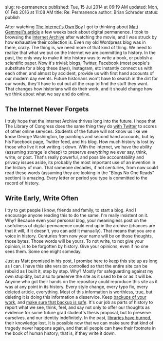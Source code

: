 slug: re-permanence
published: Tue, 15 Jul 2014 at 06:19 AM
updated: Mon, 01 Feb 2016 at 11:08 AM
title: Re: Permanence 
author: Brian Schrader
status: publish

After watching [The Internet's Own Boy][1] I got to thinking about [Matt Gemmell's article][2] a few weeks back about digital permanence. I took to browsing the [Internet Archive][3] after watching the movie, and I was struck by how exhaustive their collection is. Even my old Wordpress blog was in there, crazy. The thing is, we need more of that kind of thing. We need to realize that what we put on the Internet we are committing to history. In the past, the only way to make it into history was to write a book, or publish a scientific paper. Now it's trivial; blogs, Twitter, Facebook (most people's substitute for a blog these days), Instagram, etc instantly connect us with each other, and almost by accident, provide us with first hand accounts of our modern day events. Future historians won't have to search in the dirt for our words, they'll have to cut out all the crap to find the stuff they want. That changes how historians will do their work, and it should change how we think about what we say and do online.

[1]: http://brianschrader.com/archive/the-internet's-own-boy/
[2]: http://mattgemmell.com/permanence/
[3]: https://archive.org/index.php

## The Internet Never Forgets

I truly hope that the Internet Archive thrives long into the future. I hope that The Library of Congress does the same thing they do [with Twitter][4] to scores of other online services. Students of the future will not know us like we know George Washington, by paintings and second hand accounts, but by his Facebook page, Twitter feed, and his blog. How much history is lost by those who live it not writing it down. With the internet, we have the ability (assuming storage is cheap) to preserve _everything_ we ever say, think, write, or post. That's really powerful, and possible accountability and privacy issues aside, its probably the most important use of an invention in the history of man. That someone decades, if not centuries, from now could read these words (assuming they are looking in the "Blogs No One Reads" section) is amazing. Every letter or period you type is committed to the record of history.

[4]: http://www.loc.gov/today/pr/2013/files/twitter_report_2013jan.pdf

## Write Early, Write Often

I try to get people I know, friends and family, to start a blog. And I encourage anyone reading this to do the same. I'm really insistent on it. Why? Because even your personal blog, your meaningless post on the usefulness of digital permanence could end up in the archive (chances are that it will, if it doesn't, you can add it manually). That means that you are a voice in history. Centuries from now your name will be on those thoughts, those bytes. Those words will be yours. To not write, to not give your opinion, is to be forgotten by history. Give your opinions, even if no one sees them. Some one might someday.

Just as Matt promised in his post, I promise here to keep this site up as long as I can. I have this site version controlled so that the entire site can be rebuild as I built it, step by step. Why? Mostly for safeguarding against my own stupidity, but also to preserve the site as it used to be or as it will be. Anyone who got their hands on the repository could reproduce this site as it was at any point in its history. Every style change, every typo fix, every deleted article, everything. Most of this information is worthless, true, but deleting it is doing this information a disservice. Keep [backups of your work][5], and [make sure that backup is safe][6]. It's our job as parts of history to report what we see, think, feel, and say not only to offer our thoughts as evidence for some future grad student's thesis proposal, but to preserve ourselves, and our identity indefinitely. In the past, [libraries have burned][7], their knowledge lost. It is possible now that we can make sure that kind of tragedy never happens again, and that all people can have their footnote in the book of human history; that is, if they write it down.

[5]: https://www.apple.com/support/timemachine/
[6]: http://www.backblaze.com
[7]: http://en.wikipedia.org/wiki/Library_of_Alexandria
